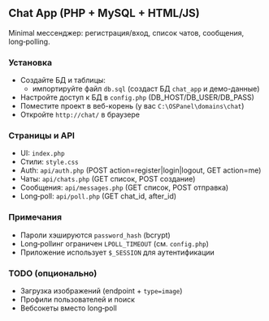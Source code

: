 ## Chat App (PHP + MySQL + HTML/JS)

Minimal мессенджер: регистрация/вход, список чатов, сообщения, long‑polling.

### Установка
- Создайте БД и таблицы:
  - импортируйте файл `db.sql` (создаст БД `chat_app` и демо-данные)
- Настройте доступ к БД в `config.php` (DB_HOST/DB_USER/DB_PASS)
- Поместите проект в веб-корень (у вас `C:\OSPanel\domains\chat`)
- Откройте `http://chat/` в браузере

### Страницы и API
- UI: `index.php`
- Стили: `style.css`
- Auth: `api/auth.php` (POST action=register|login|logout, GET action=me)
- Чаты: `api/chats.php` (GET список, POST создание)
- Сообщения: `api/messages.php` (GET список, POST отправка)
- Long‑poll: `api/poll.php` (GET chat_id, after_id)

### Примечания
- Пароли хэшируются `password_hash` (bcrypt)
- Long‑pollинг ограничен `LPOLL_TIMEOUT` (см. `config.php`)
- Приложение использует `$_SESSION` для аутентификации

### TODO (опционально)
- Загрузка изображений (endpoint + `type=image`)
- Профили пользователей и поиск
- Вебсокеты вместо long‑poll


